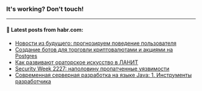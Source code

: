 ### It's working? Don't touch!

---
<!--
#### 🛠️ Technical stack:

![C++](https://img.shields.io/badge/C++-informational?logo=c%2B%2B&style=flat&logoColor=white&color=9C033A)
![Java](https://img.shields.io/badge/Java-informational?logo=java&style=flat&logoColor=white&color=007396)
![Kotlin](https://img.shields.io/badge/Kotlin-informational?logo=Kotlin&style=flat&logoColor=white&color=0095D5)
![JS](https://img.shields.io/badge/JS-informational?logo=javaScript&style=flat&logoColor=black&color=F7Df1E) <br>
![HTML5](https://img.shields.io/badge/HTML5-informational?logo=html5&style=flat&logoColor=white&color=E34F26)
![CSS3](https://img.shields.io/badge/CSS3-informational?logo=css3&style=flat&logoColor=white&color=157286)
![Sass](https://img.shields.io/badge/Saas-informational?logo=sass&style=flat&logoColor=white&color=hotpink)
![PHP](https://img.shields.io/badge/PHP-informational?logo=php&style=flat&logoColor=white&color=777BB4) <br>
![WebPAck](https://img.shields.io/badge/WebPack-informational?logo=webPack&style=flat&logoColor=white&color=FF6F00)
![Bootstrap](https://img.shields.io/badge/Bootstrap-informational?logo=Bootstrap&style=flat&logoColor=white&color=7952B3)
![MySQL](https://img.shields.io/badge/MySQL-informational?logo=MySQL&style=flat&logoColor=white&color=00f) <br>
![NodeJS](https://img.shields.io/badge/NodeJS-informational?logo=node.js&style=flat&logoColor=white&color=43853D)
![Spring](https://img.shields.io/badge/Spring-informational?logo=Spring&style=flat&logoColor=white&color=0A9EDC)
![Angular](https://img.shields.io/badge/Vue-informational?logo=vue.js&style=flat&logoColor=white&color=red)
![Git](https://img.shields.io/badge/Git-informational?logo=git&style=flat&logoColor=white&color=darkorange)

___
-->

#### 💬 Latest posts from habr.com:

<!-- BLOG-POST-LIST:START -->
- [Новости из будущего: прогнозируем поведение пользователя](https://habr.com/ru/post/652371/?utm_source=habrahabr&utm_medium=rss&utm_campaign=652371)
- [Создание ботов для торговли криптовалютами и акциями на Postgres](https://habr.com/ru/post/675092/?utm_source=habrahabr&utm_medium=rss&utm_campaign=675092)
- [Как развивают ораторское искусство в ЛАНИТ](https://habr.com/ru/post/674124/?utm_source=habrahabr&utm_medium=rss&utm_campaign=674124)
- [Security Week 2227: наполовину пропатченные уязвимости](https://habr.com/ru/post/675056/?utm_source=habrahabr&utm_medium=rss&utm_campaign=675056)
- [Современная серверная разработка на языке Java: 1. Инструменты разработчика](https://habr.com/ru/post/675042/?utm_source=habrahabr&utm_medium=rss&utm_campaign=675042)
<!-- BLOG-POST-LIST:END -->
